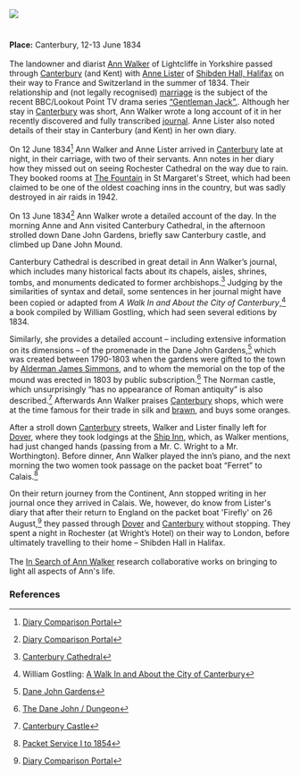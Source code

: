<html><head></head><body><a href="https://dev.visual-essays.app"><img src="https://dev-visual-essays.netlify.app/images/ve-button.png"/></a>
<param author="Ivana Nika" banner="/images/banners/19c.jpg" layout="vtl" title="Ann Walker (1803-1854)" ve-config=""/>

<param aliases="Canterbury" eid="Q29303" ve-entity=""/>

#

**Place:** Canterbury, 12-13 June 1834   
<br/>
The landowner and diarist [Ann Walker](https://en.wikipedia.org/wiki/Ann_Walker_(landowner)) of Lightcliffe in Yorkshire passed through [Canterbury](/19c/19c-canterbury) (and Kent) with [Anne Lister](https://en.wikipedia.org/wiki/Anne_Lister) of [Shibden Hall, Halifax](https://museums.calderdale.gov.uk/visit/shibden-hall) on their way to France and Switzerland in the summer of 1834. Their relationship and (not legally recognised) [marriage](https://yorkcivictrust.co.uk/heritage/civic-trust-plaques/anne-lister-1791-1840/) is the subject of the recent BBC/Lookout Point TV drama series [“Gentleman Jack”.](https://www.bbc.co.uk/programmes/m00059m9). Although her stay in [Canterbury](/19c/19c-canterbury) was short, Ann Walker wrote a long account of it in her recently discovered and fully transcribed [journal](https://www.catalogue.wyjs.org.uk/CalmView/Record.aspx?src=CalmView.Catalog&amp;id=WYAS4971%2f7%2f1%2f5%2f1). Anne Lister also noted details of their stay in Canterbury (and Kent) in her own diary.
<param attribution="No known copyright restrictions" label="Canterbury street, from A Walk In and About the City of Canterbury by William Gostling" url="https://stor.artstor.org/stor/fb97b8a2-50de-4cae-b35b-7aedb06de42b" ve-image=""/> 

On 12 June 1834[^ref1] Ann Walker and Anne Lister arrived in [Canterbury](/19c/19c-canterbury) late at night, in their carriage, with two of their servants. Ann notes in her diary how they missed out on seeing Rochester Cathedral on the way due to rain. They booked rooms at [The Fountain](http://www.machadoink.com/Royal%20Fountain%20Hotel.htm) in St Margaret's Street, which had been claimed to be one of the oldest coaching inns in the country, but was sadly destroyed in air raids in 1942. 
<param manifest="https://iiif.juncture-digital.org/wc:Frederick_Nash_-_Rochester_Cathedral_and_Castle_-_Google_Art_Project.jpg/manifest.json" ve-image-v2/>

On 13 June 1834[^ref2]  Ann Walker wrote a detailed account of the day. In the morning Anne and Ann visited Canterbury Cathedral, in the afternoon strolled down Dane John Gardens, briefly saw Canterbury castle, and climbed up Dane John Mound. 
<param attribution="No known copyright restrictions" label="Dane John Gardens, from A Walk In and About the City of Canterbury by William Gostling" url="https://stor.artstor.org/stor/e70a6523-0d4d-42da-a07a-699c3f2aa1ea" ve-image=""/> 

Canterbury Cathedral is described in great detail in Ann Walker’s journal, which includes many historical facts about its chapels, aisles, shrines, tombs, and monuments dedicated to former archbishops.[^ref3] Judging by the similarities of syntax and detail, some sentences in her journal might have been copied or adapted from _A Walk In and About the City of Canterbury_,[^ref4]  a book compiled by William Gostling, which had seen several editions by 1834.
<param attribution="No known copyright restrictions." label="Canterbury Cathedral, from A Walk In and About the City of Canterbury by William Gostling, 1825" url="https://stor.artstor.org/stor/fe4a9962-d0fd-4116-9f01-a05b7425fbfa" ve-image=""/>

Similarly, she provides a detailed account – including extensive information on its dimensions – of the promenade in the Dane John Gardens,[^ref5] which was created between 1790-1803  when the gardens were gifted to the town by [Alderman James Simmons](https://en.wikipedia.org/wiki/James_Simmons_(1741%E2%80%931807)), and to whom the memorial on the top of the mound was erected in 1803 by public subscription.[^ref6] The Norman castle, which unsurprisingly “has no appearance of Roman antiquity” is also described.[^ref7] Afterwards Ann Walker praises [Canterbury](/19c/19c-canterbury) shops, which were at the time famous for their trade in silk and [brawn](https://en.wikipedia.org/wiki/Head_cheese), and buys some oranges. 
<param attribution="by John Brent" label="Canterbury Castle in Canterbury in Olden Times" url="https://stor.artstor.org/stor/d3328173-c9b0-43ad-9fc2-dfeaa3505793" ve-image=""/>

After a stroll down [Canterbury](/19c/19c-canterbury) streets, Walker and Lister finally left for [Dover](/19c/19c-dover), where they took lodgings at the [Ship Inn](http://www.dover-kent.com/Ship-Hotel.html), which, as Walker mentions, had just changed hands (passing from a Mr. C. Wright to a Mr. Worthington). Before dinner, Ann Walker played the inn’s piano, and the next morning the two women took passage on the packet boat “Ferret” to Calais.[^ref8]
<param attribution="Drawn by George Shepherd" label="Snargate Street, Dover, 1830" url="https://stor.artstor.org/stor/1f7f1801-76e2-4b52-8fa1-996e0d735573" ve-image=""/>

On their return journey from the Continent, Ann stopped writing in her journal once they arrived in Calais. We, however, do know from Lister's diary that after their return to England on the packet boat 'Firefly' on 26 August,[^ref9] they passed through [Dover](/19c/19c-dover) and [Canterbury](/19c/19c-canterbury) without stopping. They spent a night in Rochester (at Wright’s Hotel) on their way to London, before ultimately travelling to their home – Shibden Hall in Halifax.
<br/><br/>
The [In Search of Ann Walker](https://insearchofannwalker.com/) research collaborative works on bringing to light all aspects of Ann's life.
<param attribution="Photo by Astrid Stilma. By permission of Patrick Marrin" label="The Picturesque Beauties of Great Britain: Kent. Rochester Bridge, 1829" url="https://stor.artstor.org/stor/ab25bcd6-9bdf-4d71-8385-1ea957703c5a" ve-image=""/>

### References

[^ref1]: [Diary Comparison Portal](https://insearchofannwalker.com/thursday-12th-june-1834/)   
[^ref2]: [Diary Comparison Portal](https://insearchofannwalker.com/friday-13th-june-1834/)     
[^ref3]: [Canterbury Cathedral](https://www.canterbury-cathedral.org/)    
[^ref4]: William Gostling: [A Walk In and About the City of Canterbury](https://archive.org/details/walkinaboutcityo00gost/page/n7/mode/2up)    
[^ref5]: [Dane John Gardens](http://www.canterbury-archaeology.org.uk/dane/4590809480)    
[^ref6]: [The Dane John / Dungeon](http://www.machadoink.com/Dane%20John.htm)    
[^ref7]: [Canterbury Castle](http://www.canterbury-archaeology.org.uk/castle/4590809462)     
[^ref8]: [Packet Service I to 1854](https://doverhistorian.com/2015/03/21/packet-service-to-1854/)    
[^ref9]: [Diary Comparison Portal](https://insearchofannwalker.com/tuesday-26th-august-1834/)     
</body></html>